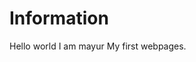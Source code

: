 # Information
<html>
<head>
   <title> form </title>
</head>
<body>
Hello world 
I am mayur 
My first webpages. 
</body>
</html>
